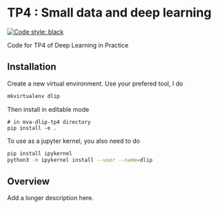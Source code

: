 # TP4 : Small data and deep learning

[![Code style: black](https://img.shields.io/badge/code%20style-black-000000.svg)](https://github.com/psf/black)

Code for TP4 of Deep Learning in Practice

## Installation

Create a new virtual environment. Use your prefered tool, I do
```bash
mkvirtualenv dlip
```
Then install in editable mode
```
# in mva-dlip-tp4 directory
pip install -e .
```
To use as a jupyter kernel, you also need to do
```bash
pip install ipykernel
python3 -m ipykernel install --user --name=dlip
```

## Overview

Add a longer description here.
